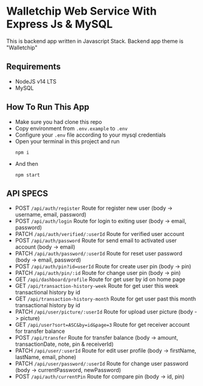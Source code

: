 # Walletchip Web Service With Express Js & MySQL
This is backend app written in Javascript Stack. Backend app theme is "Walletchip"

## Requirements
- NodeJS v14 LTS
- MySQL

## How To Run This App

- Make sure you had clone this repo
- Copy environment from `.env.example` to `.env`
- Configure your `.env` file according to your mysql credentials
- Open your terminal in this project and run 
  ```
  npm i
  ```
- And then
  ```
  npm start
  ```

## API SPECS
- POST `/api/auth/register` Route for register new user (body -> username, email, password)
- POST `/api/auth/login` Route for login to exiting user (body -> email, password)
- PATCH `/api/auth/verified/:userId` Route for verified user account
- POST `/api/auth/password` Route for send email to activated user account (body -> email)
- PATCH `/api/auth/password/:userId` Route for reset user password (body -> email, password)
- POST `/api/auth/pin?id=userId` Route for create user pin (body -> pin)
- PATCH `/api/auth/pin/:id` Route for change user pin (body -> pin)
- GET `/api/dashboard/profile` Route for get user by id on home page
- GET `/api/transaction-history-week` Route for get user this week transactional history by id
- GET `/api/transaction-history-month` Route for get user past this month transactional history by id
- PATCH `/api/user/picture/:userId` Route for upload user picture (body -> picture)
- GET `/api/user?sort=ASC&by=id&page=3` Route for get receiver account for transfer balance
- POST `/api/transfer` Route for transfer balance (body -> amount, transactionDate, note, pin & receiverId)
- PATCH `/api/user/:userId` Route for edit user profile (body -> firstName, lastName, email, phone)
- PATCH `/api/user/password/:userId` Route for change user password (body -> currentPassword, newPassword)
- POST `/api/auth/currentPin` Route for compare pin (body -> id, pin)